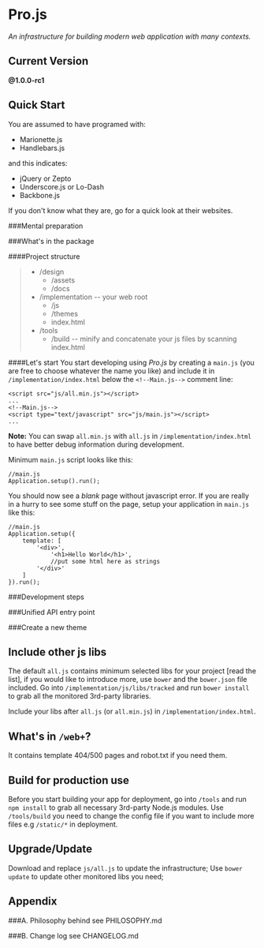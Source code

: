 Pro.js
======
*An infrastructure for building modern web application with many contexts.*


Current Version
---------------
**@1.0.0-rc1**


Quick Start
-----------
You are assumed to have programed with:

* Marionette.js
* Handlebars.js

and this indicates:

* jQuery or Zepto
* Underscore.js or Lo-Dash
* Backbone.js

If you don't know what they are, go for a quick look at their websites.

###Mental preparation

###What's in the package

####Project structure
> * /design
>	* /assets
>	* /docs
> * /implementation -- your web root
>	* /js
>	* /themes
>	* index.html
> * /tools
>	* /build -- minify and concatenate your js files by scanning index.html


####Let's start
You start developing using *Pro.js* by creating a `main.js` (you are free to choose whatever the name you like) 
and include it in `/implementation/index.html` below the `<!--Main.js-->` comment line:

```
<script src="js/all.min.js"></script>
...  
<!--Main.js-->
<script type="text/javascript" src="js/main.js"></script>
...
```
**Note:** You can swap `all.min.js` with `all.js` in `/implementation/index.html` to have better debug information during development.

Minimum `main.js` script looks like this:
```
//main.js
Application.setup().run();
```
You should now see a *blank* page without javascript error.
If you are really in a hurry to see some stuff on the page, setup your application in `main.js` like this:
```
//main.js
Application.setup({
	template: [
		'<div>',
			'<h1>Hello World</h1>',
			//put some html here as strings
		'</div>'
	]
}).run();
```

###Development steps

###Unified API entry point

###Create a new theme



Include other js libs
---------------------
The default `all.js` contains minimum selected libs for your project [read the list], if you would like to introduce more, use `bower` and the `bower.json` file included.
Go into `/implementation/js/libs/tracked` and run `bower install` to grab all the monitored 3rd-party libraries.

Include your libs after `all.js` (or `all.min.js`) in `/implementation/index.html`.


What's in `/web+`?
-----------------
It contains template 404/500 pages and robot.txt if you need them.


Build for production use
------------------------
Before you start building your app for deployment, go into `/tools` and run `npm install` to grab all necessary 3rd-party Node.js modules.
Use `/tools/build` you need to change the config file if you want to include more files e.g `/static/*` in deployment.


Upgrade/Update
--------------
Download and replace `js/all.js` to update the infrastructure;
Use `bower update` to update other monitored libs you need;


Appendix
--------
###A. Philosophy behind
see PHILOSOPHY.md

###B. Change log
see CHANGELOG.md